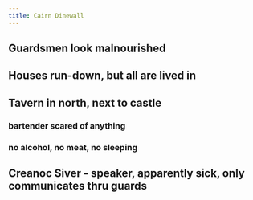 ```yaml
---
title: Cairn Dinewall
---
```


## Guardsmen look malnourished
## Houses run-down, but all are lived in
## Tavern in north, next to castle
### bartender scared of anything
### no alcohol, no meat, no sleeping
## Creanoc Siver - speaker, apparently sick, only communicates thru guards
##
